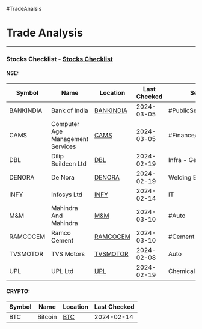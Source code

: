 #TradeAnalsis
# Trade Analysis

---
### Stocks Checklist - [Stocks Checklist](_checklist/Stocks%20Checklist.md)

#### NSE:
| Symbol    | Name                             | Location                            | Last Checked | Sector               |
| --------- | -------------------------------- | ----------------------------------- | ------------ | -------------------- |
| BANKINDIA | Bank of India                    | [BANKINDIA](BANKINDIA/BANKINDIA.md) | 2024-03-05   | #PublicSectorBanks   |
| CAMS      | Computer Age Management Services | [CAMS](CAMS/CAMS.md)                | 2024-03-05   | #Finance/Investments |
| DBL       | Dilip Buildcon Ltd               | [DBL](DBL/DBL.md)                   | 2024-02-19   | Infra - General      |
| DENORA    | De Nora                          | [DENORA](DENORA/DENORA.md)          | 2024-02-19   | Welding Equipments   |
| INFY      | Infosys Ltd                      | [INFY](INFY/INFY.md)                | 2024-02-14   | IT                   |
| M&M       | Mahindra And Mahindra            | [M&M](M&M/M&M.md)                   | 2024-03-10   | #Auto                |
| RAMCOCEM  | Ramco Cement                     | [RAMCOCEM](RAMCOCEM/RAMCOCEM.md)    | 2024-03-10   | #Cement              |
| TVSMOTOR  | TVS Motors                       | [TVSMOTOR](TVSMOTOR/TVSMOTOR.md)    | 2024-02-08   | Auto                 |
| UPL       | UPL Ltd                          | [UPL](UPL/UPL.md)                   | 2024-02-19   | Chemical             |

#### CRYPTO:
| Symbol | Name    | Location          | Last Checked |
| ------ | ------- | ----------------- | ------------ |
| BTC    | Bitcoin | [BTC](BTC/BTC.md) | 2024-02-14   |
